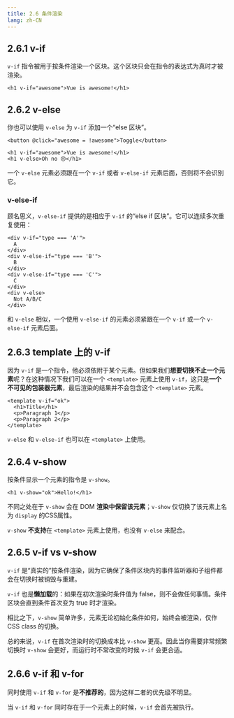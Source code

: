 ```yaml
---
title: 2.6 条件渲染
lang: zh-CN
---
```


## 2.6.1 v-if

`v-if` 指令被用于按条件渲染一个区块。这个区块只会在指令的表达式为真时才被渲染。

```vue
<h1 v-if="awesome">Vue is awesome!</h1>
```

## 2.6.2 v-else

你也可以使用 `v-else` 为 `v-if` 添加一个“else 区块”。

```vue
<button @click="awesome = !awesome">Toggle</button>

<h1 v-if="awesome">Vue is awesome!</h1>
<h1 v-else>Oh no 😢</h1>
```

一个 `v-else` 元素必须跟在一个 `v-if` 或者 `v-else-if` 元素后面，否则将不会识别它。

### v-else-if

顾名思义，`v-else-if` 提供的是相应于 `v-if` 的“else if 区块”。它可以连续多次重复使用：

```vue
<div v-if="type === 'A'">
  A
</div>
<div v-else-if="type === 'B'">
  B
</div>
<div v-else-if="type === 'C'">
  C
</div>
<div v-else>
  Not A/B/C
</div>
```

和 `v-else` 相似，一个使用 `v-else-if` 的元素必须紧跟在一个 `v-if` 或一个 `v-else-if` 元素后面。

## 2.6.3 template 上的 v-if

因为 `v-if` 是一个指令，他必须依附于某个元素。但如果我们**想要切换不止一个元素**呢？在这种情况下我们可以在一个 `<template>` 元素上使用 `v-if`，这只是**一个不可见的包装器元素**，最后渲染的结果并不会包含这个 `<template>` 元素。

```vue
<template v-if="ok">
  <h1>Title</h1>
  <p>Paragraph 1</p>
  <p>Paragraph 2</p>
</template>
```

`v-else` 和 `v-else-if` 也可以在 `<template>` 上使用。

## 2.6.4 v-show

按条件显示一个元素的指令是 `v-show`。

```vue
<h1 v-show="ok">Hello!</h1>
```

不同之处在于 `v-show` 会在 DOM **渲染中保留该元素**；`v-show` 仅切换了该元素上名为 `display` 的CSS属性。

`v-show` **不支持**在 `<template>` 元素上使用，也没有 `v-else` 来配合。

## 2.6.5 v-if vs v-show

`v-if` 是“真实的”按条件渲染，因为它确保了条件区块内的事件监听器和子组件都会在切换时被销毁与重建。

`v-if` 也是**懒加载**的：如果在初次渲染时条件值为 false，则不会做任何事情。条件区块会直到条件首次变为 true 时才渲染。

相比之下，`v-show` 简单许多，元素无论初始化条件如何，始终会被渲染，仅作 CSS class 的切换。

总的来说，`v-if` 在首次渲染时的切换成本比 `v-show` 更高。因此当你需要非常频繁切换时 `v-show` 会更好，而运行时不常改变的时候 `v-if` 会更合适。

## 2.6.6 v-if 和 v-for

同时使用 `v-if` 和 `v-for` 是**不推荐的**，因为这样二者的优先级不明显。

当 `v-if` 和 `v-for` 同时存在于一个元素上的时候，`v-if` 会首先被执行。
